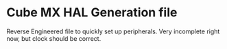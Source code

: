 # Cube MX HAL Generation file
Reverse Engineered file to quickly set up peripherals. Very incomplete right now, but clock should be correct.